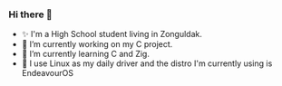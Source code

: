 ### Hi there 👋

<!--
**brngklp/brngklp** is a ✨ _special_ ✨ repository because its `README.md` (this file) appears on your GitHub profile.

Here are some ideas to get you started:

- 🔭 I’m currently working on ...
- 🌱 I’m currently learning ...
- 👯 I’m looking to collaborate on ...
- 🤔 I’m looking for help with ...
- 💬 Ask me about ...
- 📫 How to reach me: ...
- 😄 Pronouns: ...
- ⚡ Fun fact: ...
-->

- ✨ I'm a High School student living in Zonguldak.
- 🔭 I’m currently working on my C project.
- 🌱 I’m currently learning C and Zig.
- 🤔 I use Linux as my daily driver and the distro I'm currently using is EndeavourOS
